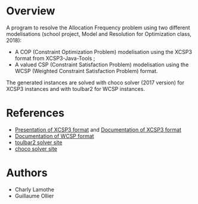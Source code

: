 # Overview

A program to resolve the Allocation Frequency problem using two different modelisations (school project, Model and Resolution for Optimization class, 2018):

* A COP (Constraint Optimization Problem) modelisation using the XCSP3 format from XCSP3-Java-Tools ;
* A valued CSP (Constraint Satisfaction Problem) modelisation using the WCSP (Weighted Constraint Satisfaction Problem) format.

The generated instances are solved with choco solver (2017 version) for XCSP3 instances and with toulbar2 for WCSP instances.

# References

* [Presentation of XCSP3 format](http://www.xcsp.org/modeling) and [Documentation of XCSP3 format](http://www.xcsp.org/format3.pdf)
* [Documentation of WCSP format](http://costfunction.org/mobyle/htdocs/portal/help/wcsp.html)
* [toulbar2 solver site](http://www7.inra.fr/mia/T/toulbar2/documentation.html)
* [choco solver site](http://www.choco-solver.org/)

# Authors

* Charly Lamothe
* Guillaume Ollier
